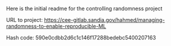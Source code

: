 Here is the initial readme for the controlling randomness project

URL to project: https://cee-gitlab.sandia.gov/hahmed/managing-randomness-to-enable-reproducible-ML

Hash code: 590e0cdbb2d6c1c146f17288bedebc5400207163
